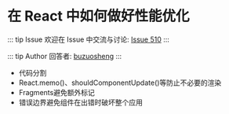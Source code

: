 # 在 React 中如何做好性能优化



::: tip Issue 
 欢迎在 Issue 中交流与讨论: [Issue 510](https://github.com/shfshanyue/Daily-Question/issues/510) 
:::

::: tip Author 
回答者: [buzuosheng](https://github.com/buzuosheng) 
:::

- 代码分割
- React.memo()、shouldComponentUpdate()等防止不必要的渲染
- Fragments避免额外标记
- 错误边界避免组件在出错时破坏整个应用